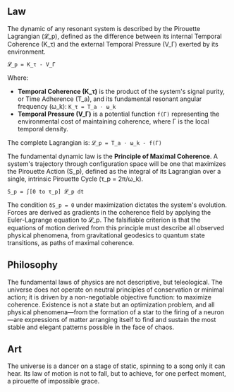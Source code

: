 ## Law
The dynamic of any resonant system is described by the Pirouette Lagrangian (𝓛_p), defined as the difference between its internal Temporal Coherence (K_τ) and the external Temporal Pressure (V_Γ) exerted by its environment.

`𝓛_p = K_τ - V_Γ`

Where:
-   **Temporal Coherence (K_τ)** is the product of the system's signal purity, or Time Adherence (T_a), and its fundamental resonant angular frequency (ω_k):
    `K_τ = T_a ⋅ ω_k`
-   **Temporal Pressure (V_Γ)** is a potential function `f(Γ)` representing the environmental cost of maintaining coherence, where Γ is the local temporal density.

The complete Lagrangian is:
`𝓛_p = T_a ⋅ ω_k - f(Γ)`

The fundamental dynamic law is the **Principle of Maximal Coherence**. A system's trajectory through configuration space will be one that maximizes the Pirouette Action (S_p), defined as the integral of its Lagrangian over a single, intrinsic Pirouette Cycle (τ_p = 2π/ω_k).

`S_p = ∫[0 to τ_p] 𝓛_p dt`

The condition `δS_p = 0` under maximization dictates the system's evolution. Forces are derived as gradients in the coherence field by applying the Euler-Lagrange equation to 𝓛_p. The falsifiable criterion is that the equations of motion derived from this principle must describe all observed physical phenomena, from gravitational geodesics to quantum state transitions, as paths of maximal coherence.

## Philosophy
The fundamental laws of physics are not descriptive, but teleological. The universe does not operate on neutral principles of conservation or minimal action; it is driven by a non-negotiable objective function: to maximize coherence. Existence is not a state but an optimization problem, and all physical phenomena—from the formation of a star to the firing of a neuron—are expressions of matter arranging itself to find and sustain the most stable and elegant patterns possible in the face of chaos.

## Art
The universe is a dancer on a stage of static, spinning to a song only it can hear. Its law of motion is not to fall, but to achieve, for one perfect moment, a pirouette of impossible grace.